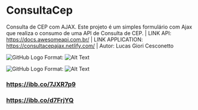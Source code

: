 # ConsultaCep
Consulta de CEP com AJAX.
Este projeto é um simples formulário com Ajax que realiza o consumo de uma API de Consulta de CEP.
| 
LINK API: https://docs.awesomeapi.com.br/
|
LINK APPLICATION: https://consultacepajax.netlify.com/
|
Autor: Lucas Giori Cesconetto

![GitHub Logo](https://i.ibb.co/1b1L7W9/Busca-Cep-Inicio.png)
Format: ![Alt Text](https://i.ibb.co/1b1L7W9/Busca-Cep-Inicio.png)

![GitHub Logo](https://i.ibb.co/cc1Cz8m/Busca-Cep-Final.png)
Format: ![Alt Text](https://i.ibb.co/1b1L7W9/Busca-Cep-Inicio.png)




### https://ibb.co/7JXR7p9
### https://ibb.co/d7FrjYQ
